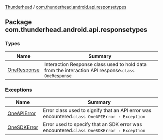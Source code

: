 [Thunderhead](../index.md) / [com.thunderhead.android.api.responsetypes](./index.md)

## Package com.thunderhead.android.api.responsetypes

### Types

| Name | Summary |
|---|---|
| [OneResponse](-one-response/index.md) | Interaction Response class used to hold data from the interaction API response.`class OneResponse` |

### Exceptions

| Name | Summary |
|---|---|
| [OneAPIError](-one-a-p-i-error/index.md) | Error class used to signify that an API error was encountered.`class OneAPIError : Exception` |
| [OneSDKError](-one-s-d-k-error/index.md) | Error used to specify that an SDK error was encountered.`class OneSDKError : Exception` |
